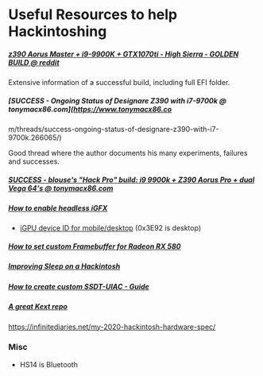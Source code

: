 # Useful Resources to help Hackintoshing


##### [z390 Aorus Master + i9-9900K + GTX1070ti - High Sierra - GOLDEN BUILD @ reddit](https://www.reddit.com/r/hackintosh/comments/a4obvs/z390_aorus_master_i99900k_gtx1070ti_high_sierra/)

Extensive information of a successful build, including full EFI folder.


##### [SUCCESS - Ongoing Status of Designare Z390 with i7-9700k @ tonymacx86.com](https://www.tonymacx86.co
m/threads/success-ongoing-status-of-designare-z390-with-i7-9700k.266065/)

Good thread where the author documents his many experiments, failures and successes.

##### [SUCCESS - blouse's "Hack Pro" build: i9 9900k + Z390 Aorus Pro + dual Vega 64's @ tonymacx86.com](https://www.tonymacx86.com/threads/success-blouses-hack-pro-build-i9-9900k-z390-aorus-pro-dual-vega-64s.264948)

##### [How to enable headless iGFX](https://www.tonymacx86.com/threads/success-blouses-hack-pro-build-i9-9900k-z390-aorus-pro-dual-vega-64s.264948/page-5)

* [iGPU device ID for mobile/desktop](https://www.tonymacx86.com/threads/success-blouses-hack-pro-build-i9-9900k-z390-aorus-pro-dual-vega-64s.264948/page-7#post-1862763) (0x3E92 is desktop)

##### [How to set custom Framebuffer for Radeon RX 580](https://www.tonymacx86.com/threads/updated-storks-thunderbolt-build-i5-3570k-ga-z77x-up5-th-gtx-760.73112/page-99#post-1857755)

##### [Improving Sleep on a Hackintosh](https://hackintosher.com/forums/thread/improving-sleep-on-a-hackintosh-wakeup-freezes-black-screens.486/)

##### [How to create custom SSDT-UIAC - Guide](https://hackintosher.com/forums/thread/improving-sleep-on-a-hackintosh-wakeup-freezes-black-screens.486/#post-3034)

##### [A great Kext repo](https://1drv.ms/f/s!AiP7m5LaOED-m-J8-MLJGnOgAqnjGw)

https://infinitediaries.net/my-2020-hackintosh-hardware-spec/

### Misc

* HS14 is Bluetooth
